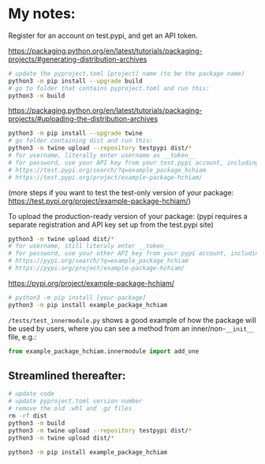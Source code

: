 # My notes:

Register for an account on test.pypi, and get an API token.

https://packaging.python.org/en/latest/tutorials/packaging-projects/#generating-distribution-archives

```sh
# update the pyproject.toml [project] name (to be the package name)
python3 -m pip install --upgrade build
# go to folder that contains pyproject.toml and run this:
python3 -m build
```

https://packaging.python.org/en/latest/tutorials/packaging-projects/#uploading-the-distribution-archives

```sh
python3 -m pip install --upgrade twine
# go folder containing dist and run this:
python3 -m twine upload --repository testpypi dist/*
# for username, literally enter username as __token__
# for password, use your API key from your test.pypi account, including pypi- prefix
# https://test.pypi.org/search/?q=example_package_hchiam
# https://test.pypi.org/project/example-package-hchiam/
```

(more steps if you want to test the test-only version of your package: https://test.pypi.org/project/example-package-hchiam/)

To upload the production-ready version of your package: (pypi requires a separate registration and API key set up from the test.pypi site)

```sh
python3 -m twine upload dist/*
# for username, still literaly enter __token__
# for password, use your other API key from your pypi account, including pypi- prefix
# https://pypi.org/search/?q=example_package_hchiam
# https://pypi.org/project/example-package-hchiam/
```

https://pypi.org/project/example-package-hchiam/

```sh
# python3 -m pip install [your-package]
python3 -m pip install example_package_hchiam
```

`/tests/test_innermodule.py` shows a good example of how the package will be used by users, where you can see a method from an inner/non-`__init__` file, e.g.:

```py
from example_package_hchiam.innermodule import add_one
```

## Streamlined thereafter:

```sh
# update code
# update pyproject.toml version number
# remove the old .whl and .gz files
rm -rf dist
python3 -m build
python3 -m twine upload --repository testpypi dist/*
python3 -m twine upload dist/*

python3 -m pip install example_package_hchiam
```
